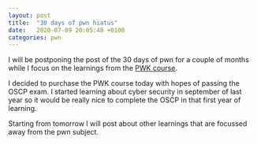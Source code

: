 ```yaml
---
layout: post
title:  "30 days of pwn hiatus"
date:   2020-07-09 20:05:48 +0100
categories: pwn
---
```


I will be postponing the post of the 30 days of pwn for a couple of months while I focus on the learnings from the [PWK course](https://www.offensive-security.com/pwk-oscp/).

I decided to purchase the PWK course today with hopes of passing the OSCP exam. I started learning about cyber security in september of last year so it would be really nice to complete the OSCP in that first year of learning.

Starting from tomorrow I will post about other learnings that are focussed away from the pwn subject.
